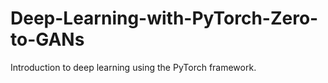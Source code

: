 # Deep-Learning-with-PyTorch-Zero-to-GANs
Introduction to deep learning using the PyTorch framework.

